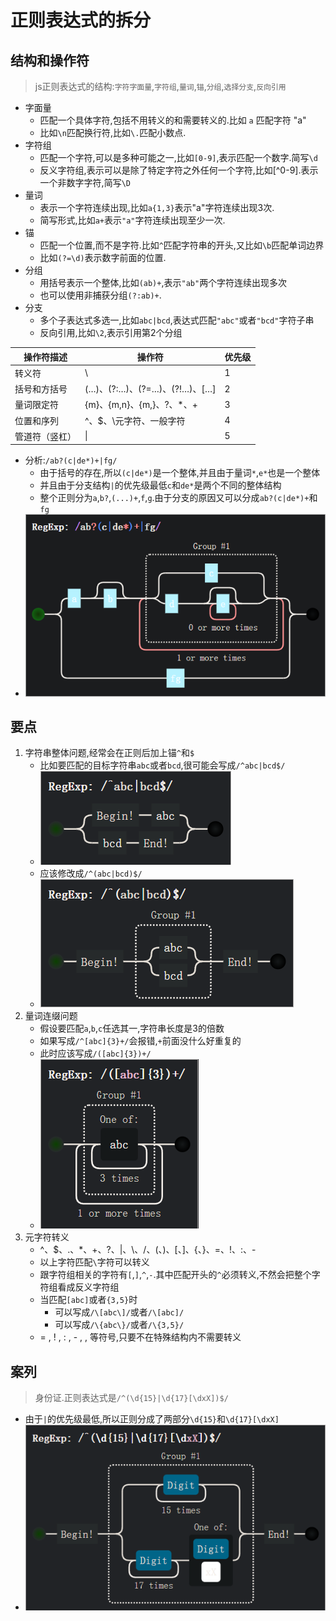 # 正则表达式的拆分

## 结构和操作符

>js正则表达式的结构:`字符字面量`,`字符组`,`量词`,`锚`,`分组`,`选择分支`,`反向引用`

* 字面量
  * 匹配一个具体字符,包括不用转义的和需要转义的.比如 `a` 匹配字符 "a"
  * 比如`\n`匹配换行符,比如`\.`匹配小数点.
* 字符组
  * 匹配一个字符,可以是多种可能之一,比如`[0-9]`,表示匹配一个数字.简写`\d`
  * 反义字符组,表示可以是除了特定字符之外任何一个字符,比如[^0-9].表示一个非数字字符,简写`\D`
* 量词
  * 表示一个字符连续出现,比如`a{1,3}`表示"a"字符连续出现3次.
  * 简写形式,比如`a+`表示`"a"`字符连续出现至少一次.
* 锚
  * 匹配一个位置,而不是字符.比如`^`匹配字符串的开头,又比如`\b`匹配单词边界
  * 比如`(?=\d)`表示数字前面的位置.
* 分组
  * 用括号表示一个整体,比如`(ab)+`,表示`"ab"`两个字符连续出现多次
  * 也可以使用非捕获分组`(?:ab)+`.
* 分支
  * 多个子表达式多选一,比如`abc|bcd`,表达式匹配`"abc"`或者`"bcd"`字符子串
  * 反向引用,比如`\2`,表示引用第2个分组

| 操作符描述     | 操作符                        | 优先级 |
| -------------- | ----------------------------- | ------ |
| 转义符         | \                             | 1      |
| 括号和方括号   | (…)、(?:…)、(?=…)、(?!…)、[…] | 2      |
| 量词限定符     | {m}、{m,n}、{m,}、?、*、+     | 3      |
| 位置和序列     | ^、$、\元字符、一般字符       | 4      |
| 管道符（竖杠） | \|                            | 5      |

* 分析:`/ab?(c|de*)+|fg/`
  * 由于括号的存在,所以`(c|de*)`是一个整体,并且由于量词`*`,`e*`也是一个整体
  * 并且由于分支结构`|`的优先级最低`c`和`de*`是两个不同的整体结构
  * 整个正则分为`a`,`b?`,`(...)+`,`f`,`g`.由于分支的原因又可以分成`ab?(c|de*)+`和`fg`
* ![ ](./img/拆分/拆分.png)

## 要点

1. 字符串整体问题,经常会在正则后加上锚`^`和`$`
   * 比如要匹配的目标字符串`abc`或者`bcd`,很可能会写成`/^abc|bcd$/`
   * ![ ](./img/拆分/整体问题.png)
   * 应该修改成`/^(abc|bcd)$/`
   * ![ ](./img/拆分/整体修改.png)
2. 量词连缀问题
   * 假设要匹配`a`,`b`,`c`任选其一,字符串长度是3的倍数
   * 如果写成`/^[abc]{3}+/`会报错,`+`前面没什么好重复的
   * 此时应该写成`/([abc]{3})+/`
   * ![ ](./img/拆分/量词连缀.png)
3. 元字符转义
   * ^、$、.、*、+、?、|、\、/、(、)、[、]、{、}、=、!、:、-
   * 以上字符匹配`\`字符可以转义
   * 跟字符组相关的字符有`[`,`]`,`^`,`-`.其中匹配开头的`^`必须转义,不然会把整个字符组看成反义字符组
   * 当匹配`[abc]`或者`{3,5}`时
      * 可以写成`/\[abc\]/`或者`/\[abc]/`
      * 可以写成`/\{abc\}/`或者`/\{3,5}/`
   * = , ! , : , - , , 等符号,只要不在特殊结构内不需要转义

## 案列

> 身份证.正则表达式是`/^(\d{15}|\d{17}[\dxX])$/`

* 由于`|`的优先级最低,所以正则分成了两部分`\d{15}`和`\d{17}[\dxX]`
* ![ ](./img/拆分/身份证.png)
